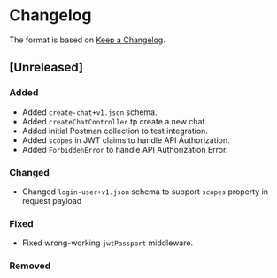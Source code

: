 # Changelog

The format is based on [Keep a Changelog](http://keepachangelog.com/).

## [Unreleased]

### Added

- Added `create-chat+v1.json` schema.
- Added `createChatController` tp create a new chat.
- Added initial Postman collection to test integration.
- Added `scopes` in JWT claims to handle API Authorization.
- Added `ForbiddenError` to handle API Authorization Error.

### Changed

- Changed `login-user+v1.json` schema to support `scopes` property in request payload

### Fixed

- Fixed wrong-working `jwtPassport` middleware.

### Removed

